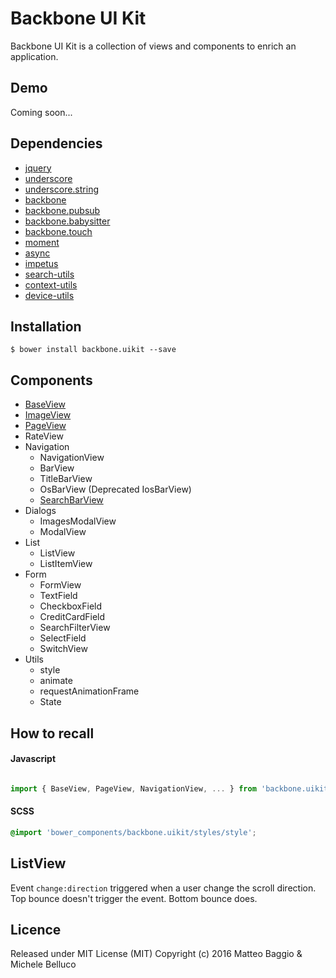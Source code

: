 Backbone UI Kit
===============

Backbone UI Kit is a collection of views and components to enrich an application.


## Demo

Coming soon...

## Dependencies

- [jquery](https://jquery.com/)
- [underscore](http://underscorejs.org/)
- [underscore.string](https://epeli.github.io/underscore.string/)
- [backbone](http://backbonejs.org/)
- [backbone.pubsub](https://github.com/vash15/pubsub)
- [backbone.babysitter](https://github.com/marionettejs/backbone.babysitter)
- [backbone.touch](https://github.com/vash15/backbone.touch)
- [moment](http://momentjs.com/)
- [async](https://github.com/caolan/async)
- [impetus](http://chrisbateman.github.io/impetus/)
- [search-utils](https://github.com/vash15/search-utils)
- [context-utils](https://github.com/SonoIo/context-utils)
- [device-utils](https://github.com/SonoIo/device-utils)

## Installation

    $ bower install backbone.uikit --save

## Components

- [BaseView](./documentation/BaseView.md)
- [ImageView](./documentation/ImageView.md)
- [PageView](./documentation/PageView.md)
- RateView
- Navigation
   - NavigationView
   - BarView
   - TitleBarView
   - OsBarView (Deprecated IosBarView)
   - [SearchBarView](./documentation/SearchBarView.md)
- Dialogs
   - ImagesModalView
   - ModalView
- List
   - ListView
   - ListItemView
- Form
   - FormView
   - TextField
   - CheckboxField
   - CreditCardField
   - SearchFilterView
   - SelectField
   - SwitchView
- Utils
   - style
   - animate
   - requestAnimationFrame
   - State


## How to recall

#### Javascript

```javascript

import { BaseView, PageView, NavigationView, ... } from 'backbone.uikit';


```

#### SCSS

```scss
@import 'bower_components/backbone.uikit/styles/style';
```

## ListView

Event `change:direction` triggered when a user change the scroll direction. Top bounce doesn't trigger the event. Bottom bounce does.


## Licence

Released under MIT License (MIT) Copyright (c) 2016 Matteo Baggio & Michele Belluco

